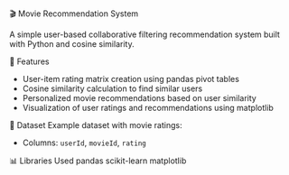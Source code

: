 🎬 Movie Recommendation System

A simple user-based collaborative filtering recommendation system built with Python and cosine similarity.

📌 Features
- User-item rating matrix creation using pandas pivot tables
- Cosine similarity calculation to find similar users
- Personalized movie recommendations based on user similarity
- Visualization of user ratings and recommendations using matplotlib

 📁 Dataset
Example dataset with movie ratings:
- Columns: `userId`, `movieId`, `rating`

📊 Libraries Used
pandas
scikit-learn
matplotlib
